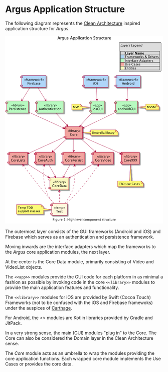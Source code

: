 # Argus Application Structure

The following diagram represents the [Clean Architecture](https://8thlight.com/blog/uncle-bob/2012/08/13/the-clean-architecture.html) inspired application structure for *Argus*.

![Argus Application Structure](structure.png)

The outermost layer consists of the GUI frameworks (Android and iOS) and Firebase which serves as an authentication and persistence framework.

Moving inwards are the interface adapters which map the frameworks to the *Argus* core application modules, the next layer.

At the center is the Core Data module, primarily consisting of Video and VideoList objects.

The `<<app>>` modules provide the GUI code for each platform in as minimal a fashion as possible by invoking code in the core `<<library>>` modules to provide the main application features and functionality.

The `<<library>>` modules for iOS are provided by Swift (Cocoa Touch) Frameworks (not to be confused with the iOS and Firebase framewoks) under the auspices of [Carthage](https://github.com/Carthage/Carthage#carthage--).

For Android, the <<library>> modules are Kotlin libraries provided by Gradle and JitPack.

In a very strong sense, the main (GUI) modules "plug in" to the Core. The Core can also be considered the Domain layer in the Clean Architecture sense.

The _Core_ module acts as an umbrella to wrap the modules providing the core application functions. Each wrapped core module implements the Use Cases or provides the core data.
